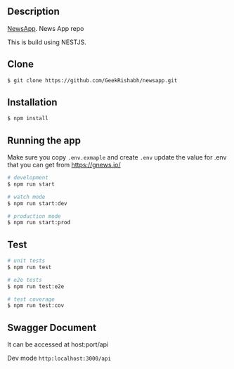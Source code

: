 ## Description

[NewsApp](https://github.com/geekrishabh/newsapp). News App repo

This is build using NESTJS. 


## Clone 

```bash
$ git clone https://github.com/GeekRishabh/newsapp.git
```

## Installation

```bash
$ npm install
```

## Running the app

Make sure you copy `.env.exmaple` and create `.env` 
update the value for .env that you can get from https://gnews.io/


```bash
# development
$ npm run start

# watch mode
$ npm run start:dev

# production mode
$ npm run start:prod
```

## Test

```bash
# unit tests
$ npm run test

# e2e tests
$ npm run test:e2e

# test coverage
$ npm run test:cov
```


## Swagger Document 

It can be accessed at host:port/api

Dev mode `http:localhost:3000/api`